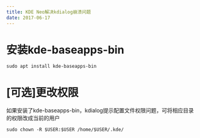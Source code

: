 ```yaml
---
title: KDE Neo解决kdialog崩溃问题
date: 2017-06-17
---
```

# 安装kde-baseapps-bin
`sudo apt install kde-baseapps-bin`
# [可选]更改权限
如果安装了kde-baseapps-bin，kdialog提示配置文件权限问题，可将相应目录的权限改成当前的用户

`sudo chown -R $USER:$USER /home/$USER/.kde/`